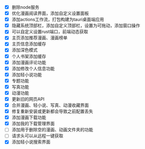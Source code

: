 - [x] 删除node服务
- [x] 优化漫画阅读界面，添加自定义设置面板
- [x] 添加actions工作流，打包构建为tauri桌面端应用
- [x] 隐藏系统顶部栏，添加自定义顶部栏，设置为可拖动，添加窗口操作
- [x] 可以自定义设置rust端口，前端动态获取
- [x] 主页添加推荐漫画、漫画榜单
- [x] 主页信息添加缓存
- [x] 添加深色模式
- [x] 个人书架添加缓存
- [x] 添加漫画评论功能
- [x] 添加修改个人信息功能
- [x] 添加轻小说功能
- [x] 专题功能
- [x] 写真功能
- [x] 动漫功能
- [x] 更新旧的网页API
- [x] 合并漫画、轻小说、写真、动漫收藏界面
- [x] 修复重新安装或更新都会导致之前配置丢失
- [x] 添加漫画下载功能
- [x] 添加我的下载管理界面
- [ ] 添加用于删除空的漫画、动画文件夹的功能
- [ ] 请求头可以从远程一键获取
- [x] 添加轻小说搜索界面